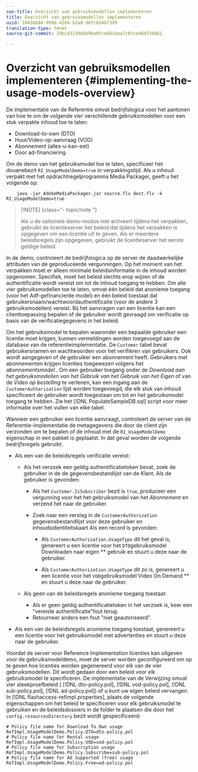 ```yaml
---
seo-title: Overzicht van gebruiksmodellen implementeren
title: Overzicht van gebruiksmodellen implementeren
uuid: 1041bb84-9996-4284-b2a0-d6fc6d4b73d9
translation-type: tm+mt
source-git-commit: 29bc8323460d9be0fce66cbea7c6fce46df20d61

---
```



# Overzicht van gebruiksmodellen implementeren {#implementing-the-usage-models-overview}

De implementatie van de Referentie omvat bedrijfslogica voor het aantonen van hoe te om de volgende vier verschillende gebruiksmodellen voor een stuk verpakte inhoud toe te laten:

* Download-to-own (DTO)
* Huur/Video-op-aanvraag (VOD)
* Abonnement (alles-u-kan-eet)
* Door ad-financiering

Om de demo van het gebruiksmodel toe te laten, specificeer het douanebezit `RI_UsageModelDemo=true` in verpakkingstijd. Als u inhoud verpakt met het opdrachtregelprogramma Media Packager, geeft u het volgende op:

```
    java -jar AdobeMediaPackager.jar source.flv dest.flv -k RI_UsageModelDemo=true
```

>[!NOTE] {class=&quot;- topic/note &quot;}
>
>Als u de optionele demo-modus niet activeert tijdens het verpakken, gebruikt de licentieserver het beleid dat tijdens het verpakken is opgegeven om een licentie uit te geven. Als er meerdere beleidsregels zijn opgegeven, gebruikt de licentieserver het eerste geldige beleid.

In de demo, controleert de bedrijfslogica op de server de daadwerkelijke attributen van de geproduceerde vergunningen. Op het moment van het verpakken moet er alleen minimale beleidsinformatie in de inhoud worden opgenomen. Specifiek, moet het beleid slechts erop wijzen of de authentificatie wordt vereist om tot de inhoud toegang te hebben. Om alle vier gebruiksmodellen toe te laten, omvat één beleid dat anonieme toegang (voor het Adf-gefinancierde model) en één beleid toestaat dat gebruikersnaam/wachtwoordauthentificatie (voor de andere 3 gebruiksmodellen) vereist. Bij het aanvragen van een licentie kan een clienttoepassing bepalen of de gebruiker wordt gevraagd om verificatie op basis van de verificatiegegevens in het beleid.

Om het gebruiksmodel te bepalen waaronder een bepaalde gebruiker een licentie moet krijgen, kunnen vermeldingen worden toegevoegd aan de database van de referentieimplementatie. De `Customer` tabel bevat gebruikersnamen en wachtwoorden voor het verifiëren van gebruikers. Ook wordt aangegeven of de gebruiker een abonnement heeft. Gebruikers met abonnementen krijgen licenties toegewezen volgens het *abonnementsmodel* . Om een gebruiker toegang onder de *Download aan het gebruiksmodellen van het Gebruik van het Gebruik van het Eigen* of van de *Video op bestelling* te verlenen, kan een ingang aan de `CustomerAuthorization` lijst worden toegevoegd, die elk stuk van inhoud specificeert de gebruiker wordt toegestaan om tot en het gebruiksmodel toegang te hebben. Zie het [!DNL PopulateSampleDB.sql] script voor meer informatie over het vullen van elke tabel.

Wanneer een gebruiker een licentie aanvraagt, controleert de server van de Referentie-implementatie de metagegevens die door de client zijn verzonden om te bepalen of de inhoud met de `RI_UsageModelDemo` eigenschap in een pakket is geplaatst. In dat geval worden de volgende bedrijfsregels gebruikt:

* Als een van de beleidsregels verificatie vereist:

   * Als het verzoek een geldig authentificatietoken bevat, zoek de gebruiker in de de gegevensbestandlijst van de Klant. Als de gebruiker is gevonden:

      * Als het `Customer.IsSubscriber` bezit is `true`, produceer een vergunning voor het het gebruiksmodel van het *Abonnement* en verzend het naar de gebruiker.

      * Zoek naar een verslag in de `CustomerAuthorization` gegevensbestandlijst voor deze gebruiker en inhoudsidentiteitskaart Als een record is gevonden:

         * Als `CustomerAuthorization.UsageType` dit het geval is, genereert u een licentie voor het `DTO`gebruiksmodel Downloaden naar eigen ** gebruik en stuurt u deze naar de gebruiker.

         * Als `CustomerAuthorization.UsageType` dit zo is, genereert u een licentie voor het `VOD`gebruiksmodel Video On Demand ** en stuurt u deze naar de gebruiker.
   * Als geen van de beleidsregels anonieme toegang toestaat:

      * Als er geen geldig authentificatietoken in het verzoek is, keer een &quot;vereiste authentificatie&quot;fout terug.
      * Retourneer anders een fout &quot;niet geautoriseerd&quot;.


* Als een van de beleidsregels anonieme toegang toestaat, genereert u een licentie voor het gebruiksmodel met advertenties en stuurt u deze naar de gebruiker.

Voordat de server voor Reference Implementation licenties kan uitgeven voor de gebruiksmodeldemo, moet de server worden geconfigureerd om op te geven hoe licenties worden gegenereerd voor elk van de vier gebruiksmodellen. Dit wordt gedaan door een beleid voor elk gebruiksmodel te specificeren. De implementatie van de Verwijzing omvat vier steekproefbeleid ( [!DNL dto-policy.pol], [!DNL vod-policy.pol], [!DNL sub-policy.pol], [!DNL ad-policy.pol]) of u kunt uw eigen beleid vervangen. In [!DNL flashaccess-refimpl.properties], plaats de volgende eigenschappen om het beleid te specificeren voor elk gebruiksmodel te gebruiken en de beleidsdossiers in de folder te plaatsen die door het `config.resourcesDirectory` bezit wordt gespecificeerd:

```
# Policy file name for Download To Own usage  
RefImpl.UsageModelDemo.Policy.DTO=dto-policy.pol  
# Policy file name for Rental usage  
RefImpl.UsageModelDemo.Policy.VOD=vod-policy.pol  
# Policy file name for Subscription usage  
RefImpl.UsageModelDemo.Policy.Subscribe=sub-policy.pol  
# Policy file name for Ad Supported (free) usage  
RefImpl.UsageModelDemo.Policy.Free=ad-policy.pol
```

